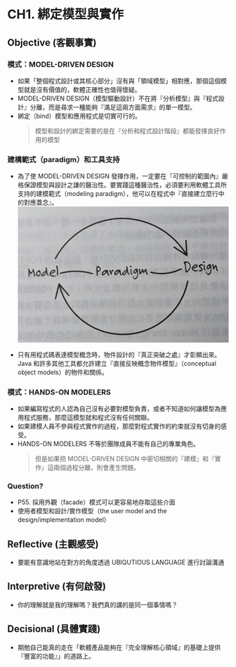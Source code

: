 # CH1. 綁定模型與實作

## Objective (客觀事實)

### 模式：MODEL-DRIVEN DESIGN

* 如果「整個程式設計或其核心部分」沒有與「領域模型」相對應，那個這個模型就是沒有價值的，軟體正確性也值得懷疑。
* MODEL-DRIVEN DESIGN（模型驅動設計）不在將『分析模型』與『程式設計』分離，而是尋求一種能夠『滿足這兩方面需求』的單一模型。
* 綁定（bind）模型和應用程式是切實可行的。
  > 模型和設計的綁定需要的是在『分析和程式設計階段』都能發揮良好作用的模型

### 建構範式（paradigm）和工具支持

* 為了使 MODEL-DRIVEN DESIGN 發揮作用，一定要在『可控制的範圍內』嚴格保證模型與設計之謙的醫治性。要實踐這種醫治性，必須要利用軟體工具所支持的建模範式（modeling paradigm），他可以在程式中『直接建立麼行中的對應蓋念』。
![ModelParadigmDesign](./190517.jpg?raw=true "ModelParadigmDesign")

* 只有用程式碼表達模型概念時，物件設計的『真正突破之處』才彰顯出來。Java 和許多其他工具都允許建立『直接反映概念物件模型』（conceptual object models）的物件和關係。

### 模式：HANDS-ON MODELERS

* 如果編寫程式的人認為自己沒有必要對模型負責，或者不知道如何讓模型為應用程式服務，那麼這模型就和程式沒有任何關聯。
* 如果建模人員不參與程式實作的過程，那麼對程式實作的約束就沒有切身的感受。
* HANDS-ON MODELERS 不等於團隊成員不能有自己的專業角色。
  > 但是如果把 MODEL-DRIVEN DESIGN 中密切相關的『建模』和『實作』這兩個過程分離，則會產生問題。

### Question?

* P55. 採用外觀（facade）模式可以更容易地存取這些介面
* 使用者模型和設計/實作模型（the user model and the design/implementation model）

## Reflective (主觀感受)

* 要能有意識地站在對方的角度透過 UBIQUTIOUS LANGUAGE 進行討論溝通
  
## Interpretive (有何啟發)

* 你的理解就是我的理解嗎？我們真的講的是同一個事情嗎？

## Decisional (具體實踐)

* 期勉自己能真的走在「軟體產品能夠在『完全理解核心領域』的基礎上提供『豐富的功能』」的道路上。
  